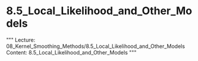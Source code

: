 # 8.5_Local_Likelihood_and_Other_Models
"""
Lecture: 08_Kernel_Smoothing_Methods/8.5_Local_Likelihood_and_Other_Models
Content: 8.5_Local_Likelihood_and_Other_Models
"""
